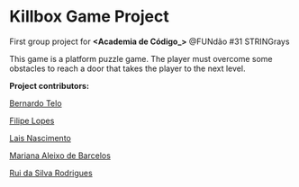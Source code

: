 # Killbox Game Project

First group project for **<Academia de Código_>** @FUNdão #31 STRINGrays

This game is a platform puzzle game. The player must overcome some obstacles to reach a door that takes the player to the next level. 

**Project contributors:**

[Bernardo Telo](https://www.linkedin.com/in/bernardo-telo/)

[Filipe Lopes](https://www.linkedin.com/in/fcruzlopes/)

[Lais Nascimento](https://www.linkedin.com/in/nascimentolais/)

[Mariana Aleixo de Barcelos](https://www.linkedin.com/in/mialeixo/)

[Rui da Silva Rodrigues](https://www.linkedin.com/in/rui-silva-rodrigues/)
